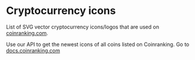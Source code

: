 Cryptocurrency icons
====================

List of SVG vector cryptocurrency icons/logos that are used on [coinranking.com](https://coinranking.com "coinranking.com").

Use our API to get the newest icons of all coins listed on Coinranking. Go to [docs.coinranking.com](https://docs.coinranking.com "Coinranking API documentation")
